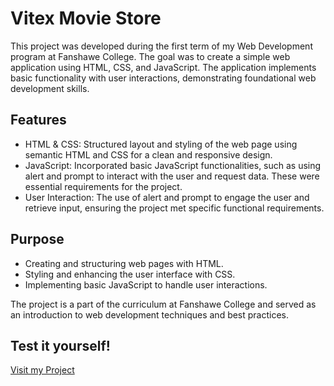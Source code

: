 # Vitex Movie Store

This project was developed during the first term of my Web Development program at Fanshawe College. The goal was to create a simple web application using HTML, CSS, and JavaScript. 
The application implements basic functionality with user interactions, demonstrating foundational web development skills.


## Features

* HTML & CSS: Structured layout and styling of the web page using semantic HTML and CSS for a clean and responsive design.
* JavaScript: Incorporated basic JavaScript functionalities, such as using alert and prompt to interact with the user and request data. These were essential requirements for the project.
* User Interaction: The use of alert and prompt to engage the user and retrieve input, ensuring the project met specific functional requirements.

## Purpose

* Creating and structuring web pages with HTML.
* Styling and enhancing the user interface with CSS.
* Implementing basic JavaScript to handle user interactions.

The project is a part of the curriculum at Fanshawe College and served as an introduction to web development techniques and best practices.


## Test it yourself!

[Visit my Project](https://js1-finalproject.netlify.app/)
